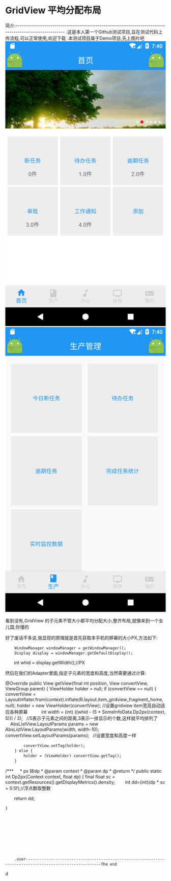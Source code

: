 # GridView 平均分配布局
简介:------------------------------------------------------------------------------------------------------
.这是本人第一个Github测试项目,旨在测试代码上传流程,可以正常使用,欢迎下载
.本测试项目属于Demo项目,先上图片吧
![曾艳勤](https://github.com/FlashQin/Imgs/blob/master/device-2018-01-11-154026.png)
![曾艳勤](https://github.com/FlashQin/Imgs/blob/master/device-2018-01-11-154059.png)

看到没有,GridView 的子元素不管大小都平均分配大小,整齐布局,就像来到一个女儿国,你懂的

好了废话不多说,我显现的原理就是首先获取本手机的屏幕的大小PX,方法如下:

        WindowManager windowManager = getWindowManager();
        Display display = windowManager.getDefaultDisplay();
        int whid = display.getWidth();//PX


然后在我们的Adapter里面,指定子元素的宽度和高度,当然需要通过计算:

 @Override
    public View getView(final int position, View convertView, ViewGroup parent) {
        ViewHolder holder = null;
        if (convertView == null) {
            convertView = LayoutInflater.from(context).inflate(R.layout.item_girdview_fragment_home, null);
            holder = new ViewHolder(convertView);
            //设置gridview item宽高自动适应各种屏幕
            int width = (int) ((whid - (5 * SomeInfoData.Dp2px(context, 5))) / 3);
	    //5表示子元素之间的距离,3表示一排显示的个数,这样就平均排列了
            AbsListView.LayoutParams params = new AbsListView.LayoutParams(width, width-10);
            convertView.setLayoutParams(params);
	    //设置宽度和高度一样

            convertView.setTag(holder);
        } else {
            holder = (ViewHolder) convertView.getTag();
        }

/***
     * px 转dp
     * @param context
     * @param dp
     * @return
     */
    public static int Dp2px(Context context, float dp) {
        final float sc = context.getResources().getDisplayMetrics().density;
        int dd=(int)(dp * sc + 0.5f);//浮点数取整数
	
        return dd;

    }
		
		
		

		
		
	
		
		
		.over-------------------------------------------------------------------------------------------------------The end

d




